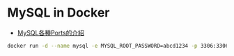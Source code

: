 # MySQL in Docker

- [MySQL各種Ports的介紹](https://dev.mysql.com/doc/mysql-port-reference/en/mysql-ports-reference-tables.html)

```bash
docker run -d --name mysql -e MYSQL_ROOT_PASSWORD=abcd1234 -p 3306:3306 mysql:8
```